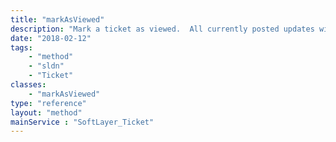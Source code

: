 ```yaml
---
title: "markAsViewed"
description: "Mark a ticket as viewed.  All currently posted updates will be marked as viewed. The lastViewedDate property will be updated to the current time. "
date: "2018-02-12"
tags:
    - "method"
    - "sldn"
    - "Ticket"
classes:
    - "markAsViewed"
type: "reference"
layout: "method"
mainService : "SoftLayer_Ticket"
---
```

